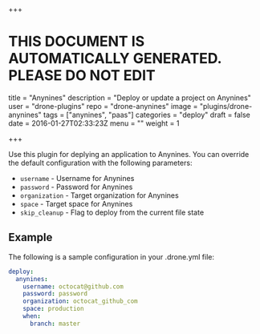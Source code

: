 +++

# THIS DOCUMENT IS AUTOMATICALLY GENERATED. PLEASE DO NOT EDIT

title = "Anynines"
description = "Deploy or update a project on Anynines"
user = "drone-plugins"
repo = "drone-anynines"
image = "plugins/drone-anynines"
tags = ["anynines", "paas"]
categories = "deploy"
draft = false
date = 2016-01-27T02:33:23Z
menu = ""
weight = 1

+++

Use this plugin for deplying an application to Anynines. You can override the
default configuration with the following parameters:

* `username` - Username for Anynines
* `password` - Password for Anynines
* `organization` - Target organization for Anynines
* `space` - Target space for Anynines
* `skip_cleanup` - Flag to deploy from the current file state

## Example

The following is a sample configuration in your .drone.yml file:

```yaml
deploy:
  anynines:
    username: octocat@github.com
    password: password
    organization: octocat_github_com
    space: production
    when:
      branch: master
```

